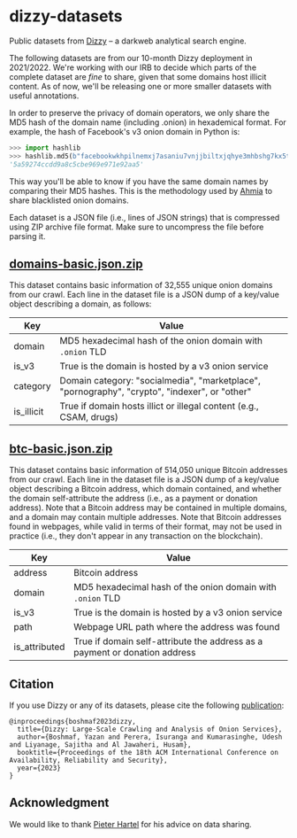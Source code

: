 # dizzy-datasets

Public datasets from [Dizzy](https://dizzy-dev.cibr.qcri.org) – a darkweb analytical search engine.

The following datasets are from our 10-month Dizzy deployment in 2021/2022. We're working with our IRB to decide which parts of the complete dataset are _fine_ to share, given that some domains host illicit content. As of now, we'll be releasing one or more smaller datasets with useful annotations.

In order to preserve the privacy of domain operators, we only share the MD5 hash of the domain name (including .onion) in hexademical format. For example, the hash of Facebook's v3 onion domain in Python is:

```python
>>> import hashlib
>>> hashlib.md5(b"facebookwkhpilnemxj7asaniu7vnjjbiltxjqhye3mhbshg7kx5tfyd.onion").hexdigest()
'5a59274ccdd9a8c5cbe969e971e92aa5'
```

This way you'll be able to know if you have the same domain names by comparing their MD5 hashes. This is the methodology used by [Ahmia](https://ahmia.fi/blacklist/) to share blacklisted onion domains.

Each dataset is a JSON file (i.e., lines of JSON strings) that is compressed using ZIP archive file format. Make sure to uncompress the file before parsing it.

## [domains-basic.json.zip](https://raw.githubusercontent.com/cibr-qcri/dizzy-datasets/main/domains-basic.json.zip)

This dataset contains basic information of 32,555 unique onion domains from our crawl. Each line in the dataset file is a JSON dump of a key/value object describing a domain, as follows:

| Key        | Value                                                                                         |
|------------|-----------------------------------------------------------------------------------------------|
| domain     | MD5 hexadecimal hash of the onion domain with `.onion` TLD                                    |
| is_v3      | True is the domain is hosted by a v3 onion service                                            |
| category   | Domain category: "socialmedia", "marketplace", "pornography", "crypto", "indexer", or "other" |
| is_illicit | True if domain hosts illict or illegal content (e.g., CSAM, drugs)                            |

## [btc-basic.json.zip](https://raw.githubusercontent.com/cibr-qcri/dizzy-datasets/main/btc-basic.json.zip)

This dataset contains basic information of 514,050 unique Bitcoin addresses from our crawl. Each line in the dataset file is a JSON dump of a key/value object describing a Bitcoin address, which domain contained, and whether the domain self-attribute the address (i.e., as a payment or donation address). Note that a Bitcoin address may be contained in multiple domains, and a domain may contain multiple addresses. Note that Bitcoin addresses found in webpages, while valid in terms of their format, may not be used in practice (i.e., they don't appear in any transaction on the blockchain).

| Key           | Value                                                                      |
|---------------|----------------------------------------------------------------------------|
| address       | Bitcoin address                                                            |
| domain        | MD5 hexadecimal hash of the onion domain with `.onion` TLD                 |
| is_v3         | True is the domain is hosted by a v3 onion service                         |
| path          | Webpage URL path where the address was found                               |
| is_attributed | True if domain self-attribute the address as a payment or donation address |


## Citation

If you use Dizzy or any of its datasets, please cite the following [publication](https://arxiv.org/abs/2209.07202):
```
@inproceedings{boshmaf2023dizzy,
  title={Dizzy: Large-Scale Crawling and Analysis of Onion Services},
  author={Boshmaf, Yazan and Perera, Isuranga and Kumarasinghe, Udesh and Liyanage, Sajitha and Al Jawaheri, Husam},
  booktitle={Proceedings of the 18th ACM International Conference on Availability, Reliability and Security},
  year={2023}
}
```

## Acknowledgment

We would like to thank [Pieter Hartel](https://www.tudelft.nl/en/staff/pieter.hartel/) for his advice on data sharing.
